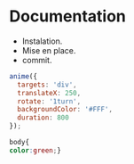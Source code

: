 # Documentation

*   Instalation.
*   Mise en place.
*   commit.
```javascript
anime({
  targets: 'div',
  translateX: 250,
  rotate: '1turn',
  backgroundColor: '#FFF',
  duration: 800
});
```
```css
body{
color:green;}

```
